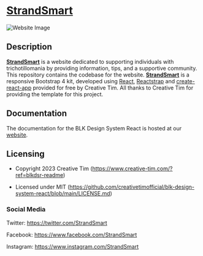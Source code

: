 # [StrandSmart](https://www.strandsmart.com) 

![Website Image](https://github.com/D1gits0/StrandSmart/assets/156550005/ed92de10-f0a9-40fb-a5ef-9b52081d4ce5)

## Description

**[StrandSmart](http://www/strandsmart.com/)** is a website dedicated to supporting individuals with trichotillomania by providing information, tips, and a supportive community. This repository contains the codebase for the website.
**[StrandSmart](http://www/strandsmart.com/)** is a responsive Bootstrap 4 kit, developed using [React](https://reactjs.org/), [Reactstrap](https://reactstrap.github.io/) and [create-react-app](https://facebook.github.io/create-react-app/) provided for free by Creative Tim. All thanks to Creative Tim for providing the template for this project.

## Documentation

The documentation for the BLK Design System React is hosted at our [website](https://demos.creative-tim.com/blk-design-system-react/#/documentation/overview).

## Licensing

- Copyright 2023 Creative Tim (https://www.creative-tim.com/?ref=blkdsr-readme)

- Licensed under MIT (https://github.com/creativetimofficial/blk-design-system-react/blob/main/LICENSE.md)


### Social Media

Twitter: <https://twitter.com/StrandSmart>

Facebook: <https://www.facebook.com/StrandSmart>

Instagram: <https://www.instagram.com/StrandSmart>
